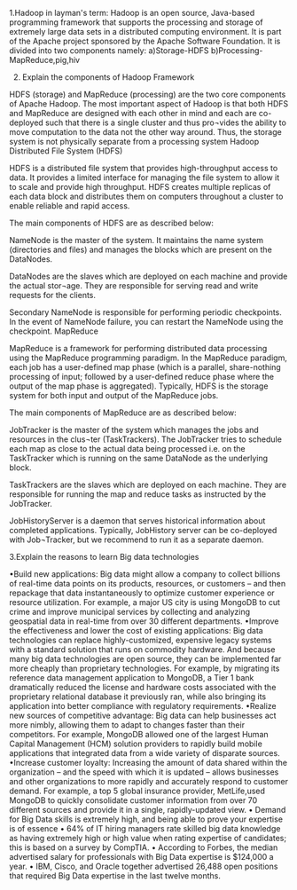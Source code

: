 1.Hadoop in layman's term: Hadoop is an open source, Java-based programming framework that supports the processing and storage of extremely large data sets in a distributed computing environment. It is part of the Apache project sponsored by the Apache Software Foundation. It is divided into two components namely: a)Storage-HDFS b)Processing-MapReduce,pig,hiv


2. Explain the components of Hadoop Framework

HDFS (storage) and MapReduce (processing) are the two core components of Apache Hadoop. The most important aspect of Hadoop is that both HDFS and MapReduce are designed with each other in mind and each are co-deployed such that there is a single cluster and thus pro¬vides the ability to move computation to the data not the other way around. Thus, the storage system is not physically separate from a processing system
Hadoop Distributed File System (HDFS)

HDFS is a distributed file system that provides high-throughput access to data. It provides a limited interface for managing the file system to allow it to scale and provide high throughput. HDFS creates multiple replicas of each data block and distributes them on computers throughout a cluster to enable reliable and rapid access.

The main components of HDFS are as described below:

NameNode is the master of the system. It maintains the name system (directories and files) and manages the blocks which are present on the DataNodes.

DataNodes are the slaves which are deployed on each machine and provide the actual stor¬age. They are responsible for serving read and write requests for the clients.

Secondary NameNode is responsible for performing periodic checkpoints. In the event of NameNode failure, you can restart the NameNode using the checkpoint.
MapReduce

MapReduce is a framework for performing distributed data processing using the MapReduce programming paradigm. In the MapReduce paradigm, each job has a user-defined map phase (which is a parallel, share-nothing processing of input; followed by a user-defined reduce phase where the output of the map phase is aggregated). Typically, HDFS is the storage system for both input and output of the MapReduce jobs.

The main components of MapReduce are as described below:

JobTracker is the master of the system which manages the jobs and resources in the clus¬ter (TaskTrackers). The JobTracker tries to schedule each map as close to the actual data being processed i.e. on the TaskTracker which is running on the same DataNode as the underlying block.

TaskTrackers are the slaves which are deployed on each machine. They are responsible for running the map and reduce tasks as instructed by the JobTracker.

JobHistoryServer is a daemon that serves historical information about completed applications. Typically, JobHistory server can be co-deployed with Job¬Tracker, but we recommend to run it as a separate daemon.



3.Explain the reasons to learn Big data technologies

 •Build new applications: Big data might allow a company to collect billions of real-time data points on its products, resources, or customers – and then repackage that data instantaneously to optimize customer experience or resource utilization. For example, a major US city is using MongoDB to cut crime and improve municipal services by collecting and analyzing geospatial data in real-time from over 30 different departments. •Improve the effectiveness and lower the cost of existing applications: Big data technologies can replace highly-customized, expensive legacy systems with a standard solution that runs on commodity hardware. And because many big data technologies are open source, they can be implemented far more cheaply than proprietary technologies. For example, by migrating its reference data management application to MongoDB, a Tier 1 bank dramatically reduced the license and hardware costs associated with the proprietary relational database it previously ran, while also bringing its application into better compliance with regulatory requirements. •Realize new sources of competitive advantage: Big data can help businesses act more nimbly, allowing them to adapt to changes faster than their competitors. For example, MongoDB allowed one of the largest Human Capital Management (HCM) solution providers to rapidly build mobile applications that integrated data from a wide variety of disparate sources. •Increase customer loyalty: Increasing the amount of data shared within the organization – and the speed with which it is updated – allows businesses and other organizations to more rapidly and accurately respond to customer demand. For example, a top 5 global insurance provider, MetLife,used MongoDB to quickly consolidate customer information from over 70 different sources and provide it in a single, rapidly-updated view. • Demand for Big Data skills is extremely high, and being able to prove your expertise is of essence • 64% of IT hiring managers rate skilled big data knowledge as having extremely high or high value when rating expertise of candidates; this is based on a survey by CompTIA. • According to Forbes, the median advertised salary for professionals with Big Data expertise is $124,000 a year. • IBM, Cisco, and Oracle together advertised 26,488 open positions that required Big Data expertise in the last twelve months.
